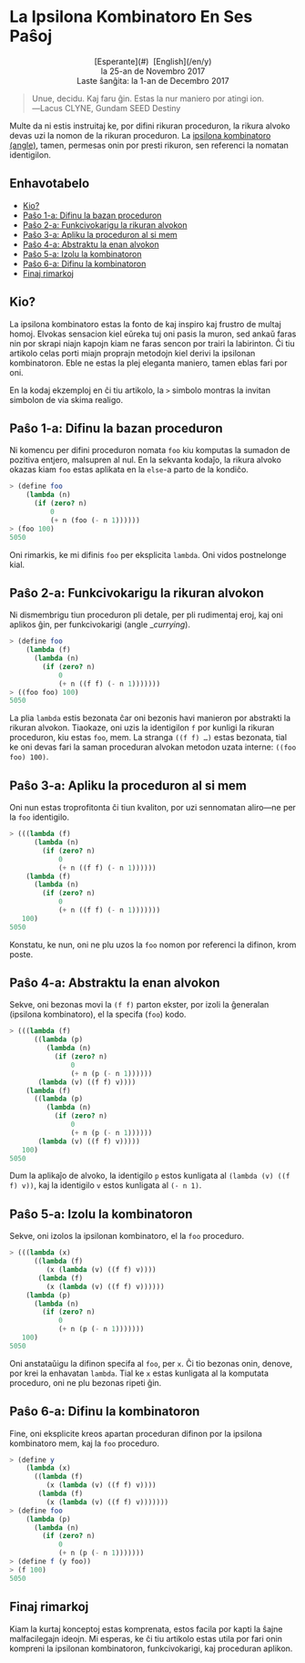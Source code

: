 La Ipsilona Kombinatoro En Ses Paŝoj
====================================

<center>[Esperante](#)  [English](/en/y)</center>
<center>la 25-an de Novembro 2017</center>
<center>Laste ŝanĝita: la 1-an de Decembro 2017</center>

>Unue, decidu. Kaj faru ĝin. Estas la nur maniero por atingi ion.<br>
>―Lacus CLYNE, Gundam SEED Destiny

Multe da ni estis instruitaj ke, por difini rikuran proceduron, la rikura alvoko devas uzi la
nomon de la rikuran proceduron. La
[ipsilona kombinatoro (angle)](https://en.wikipedia.org/wiki/Fixed-point_combinator#Y_combinator), tamen,
permesas onin por presti rikuron, sen referenci la nomatan identigilon.


Enhavotabelo
------------

- [Kio?](#kio)
- [Paŝo 1-a: Difinu la bazan proceduron](#baza)
- [Paŝo 2-a: Funkcivokarigu la rikuran alvokon](#funkcivokarigi)
- [Paŝo 3-a: Apliku la proceduron al si mem](#mem)
- [Paŝo 4-a: Abstraktu la enan alvokon](#enan)
- [Paŝo 5-a: Izolu la kombinatoron](#izoli)
- [Paŝo 6-a: Difinu la kombinatoron](#difini)
- [Finaj rimarkoj](#finaj)


<a name="kio">Kio?</a>
----------------------

La ipsilona kombinatoro estas la fonto de kaj inspiro kaj frustro de multaj homoj. Elvokas sensacion
kiel eŭreka tuj oni pasis la muron, sed ankaŭ faras nin por skrapi niajn kapojn kiam ne faras sencon
por trairi la labirinton. Ĉi tiu artikolo celas porti miajn proprajn metodojn kiel derivi la ipsilonan
kombinatoron. Eble ne estas la plej eleganta maniero, tamen eblas fari  por oni.

En la kodaj ekzemploj en ĉi tiu artikolo, la `>` simbolo montras la invitan simbolon de via skima
realigo.


<a name="baza">Paŝo 1-a: Difinu la bazan proceduron</a>
-------------------------------------------------------

Ni komencu per difini proceduron nomata `foo` kiu komputas la sumadon de pozitiva entjero, malsupren
al nul. En la sekvanta kodaĵo, la rikura alvoko okazas kiam `foo` estas aplikata en la `else`-a
parto de la kondiĉo.

```scheme
> (define foo
    (lambda (n)
      (if (zero? n)
          0
          (+ n (foo (- n 1))))))
> (foo 100)
5050
```

Oni rimarkis, ke mi difinis `foo` per eksplicita `lambda`. Oni vidos postnelonge kial.



<a name="funkcivokarigi">Paŝo 2-a: Funkcivokarigu la rikuran alvokon</a>
------------------------------------------------------------------------

Ni dismembrigu tiun proceduron pli detale, per pli rudimentaj eroj, kaj oni aplikos ĝin, per
funkcivokarigi (angle __currying_).

```scheme
> (define foo
    (lambda (f)
      (lambda (n)
        (if (zero? n)
            0
            (+ n ((f f) (- n 1)))))))
> ((foo foo) 100)
5050
```

La plia `lambda` estis bezonata ĉar oni bezonis havi manieron por abstrakti la rikuran
alvokon. Tiaokaze, oni uzis la identigilon `f` por kunligi la rikuran proceduron, kiu estas `foo`,
mem. La stranga `((f f) …)` estas bezonata, tial ke oni devas fari la saman proceduran alvokan
metodon uzata interne: `((foo foo) 100)`.


<a name="mem">Paŝo 3-a: Apliku la proceduron al si mem</a>
----------------------------------------------------------

Oni nun estas troprofitonta ĉi tiun kvaliton, por uzi sennomatan aliro—ne per la `foo` identigilo.

```scheme
> (((lambda (f)
      (lambda (n)
        (if (zero? n)
            0
            (+ n ((f f) (- n 1))))))
    (lambda (f)
      (lambda (n)
        (if (zero? n)
            0
            (+ n ((f f) (- n 1)))))))
   100)
5050
```

Konstatu, ke nun, oni ne plu uzos la `foo` nomon por referenci la difinon, krom poste.


<a name="enan">Paŝo 4-a: Abstraktu la enan alvokon</a>
------------------------------------------------------

Sekve, oni bezonas movi la `(f f)` parton ekster, por izoli la ĝeneralan (ipsilona kombinatoro), el la
specifa (`foo`) kodo.

```scheme
> (((lambda (f)
      ((lambda (p)
         (lambda (n)
           (if (zero? n)
               0
               (+ n (p (- n 1))))))
       (lambda (v) ((f f) v))))
    (lambda (f)
      ((lambda (p)
         (lambda (n)
           (if (zero? n)
               0
               (+ n (p (- n 1))))))
       (lambda (v) ((f f) v)))))
   100)
5050
```

Dum la aplikaĵo de alvoko, la identigilo `p` estos kunligata al `(lambda (v) ((f f) v))`, kaj la
identigilo `v` estos kunligata al `(- n 1)`.



<a name="izoli">Paŝo 5-a: Izolu la kombinatoron</a>
---------------------------------------------------

Sekve, oni izolos la ipsilonan kombinatoro, el la `foo` proceduro.

```scheme
> (((lambda (x)
      ((lambda (f)
         (x (lambda (v) ((f f) v))))
       (lambda (f)
         (x (lambda (v) ((f f) v))))))
    (lambda (p)
      (lambda (n)
        (if (zero? n)
            0
            (+ n (p (- n 1)))))))
   100)
5050
```

Oni anstataŭigu la difinon specifa al `foo`, per `x`. Ĉi tio bezonas onin, denove, por krei la enhavatan
`lambda`. Tial ke `x` estas kunligata al la komputata proceduro, oni ne plu bezonas ripeti ĝin.



<a name="difini">Paŝo 6-a: Difinu la kombinatoron</a>
-----------------------------------------------------

Fine, oni eksplicite kreos apartan proceduran difinon por la ipsilona kombinatoro mem, kaj la `foo`
proceduro.

```scheme
> (define y
    (lambda (x)
      ((lambda (f)
         (x (lambda (v) ((f f) v))))
       (lambda (f)
         (x (lambda (v) ((f f) v)))))))
> (define foo
    (lambda (p)
      (lambda (n)
        (if (zero? n)
            0
            (+ n (p (- n 1)))))))
> (define f (y foo))
> (f 100)
5050
```


<a name="finaj">Finaj rimarkoj</a>
----------------------------------

Kiam la kurtaj konceptoj estas komprenata, estos facila por kapti la ŝajne malfacilegajn ideojn. Mi
esperas, ke ĉi tiu artikolo estas utila por fari onin kompreni la ipsilonan kombinatoron,
funkcivokarigi, kaj proceduran aplikon.
